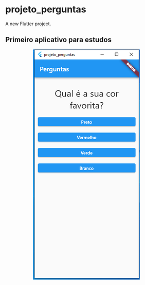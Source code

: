 # projeto_perguntas

A new Flutter project.

## Primeiro aplicativo para estudos

<div align="center">
  <img src="assets/Captura%20de%20tela%202023-07-07%20155442.png" alt="Imagem" />
</div>